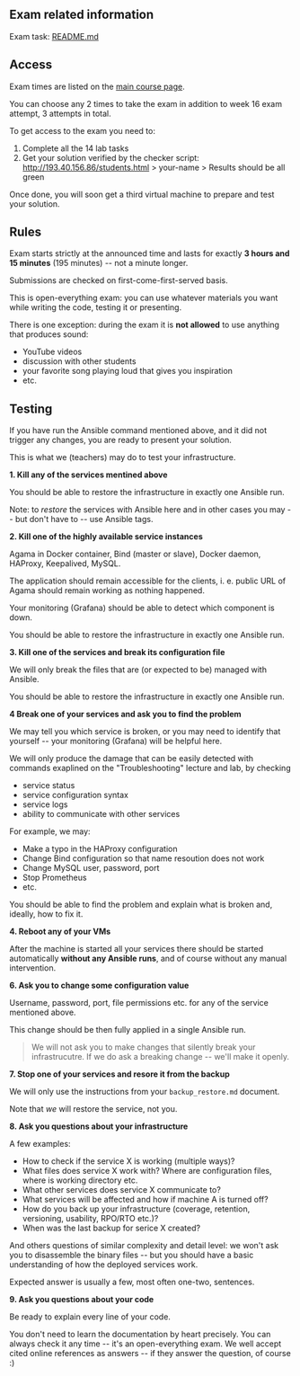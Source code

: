 Exam related information
------------------------

Exam task: [README.md](./README.md)


Access
------

Exam times are listed on the [main course page](../README.md).

You can choose any 2 times to take the exam in addition to week 16 exam attempt,
3 attempts in total.

To get access to the exam you need to:

1. Complete all the 14 lab tasks
2. Get your solution verified by the checker script:
    http://193.40.156.86/students.html > your-name > Results should be all green

Once done, you will soon get a third virtual machine to prepare and test your
solution.


Rules
-----

Exam starts strictly at the announced time and lasts for exactly
**3 hours and 15 minutes** (195 minutes) -- not a minute longer.

Submissions are checked on first-come-first-served basis.

This is open-everything exam: you can use whatever materials you want while
writing the code, testing it or presenting.

There is one exception: during the exam it is **not allowed** to use anything
that produces sound:
 - YouTube videos
 - discussion with other students
 - your favorite song playing loud that gives you inspiration
 - etc.


Testing
-------

If you have run the Ansible command mentioned above, and it did not trigger any
changes, you are ready to present your solution.

This is what we (teachers) may do to test your infrastructure.


**1. Kill any of the services mentined above**

You should be able to restore the infrastructure in exactly one Ansible run.

Note: to _restore_ the services with Ansible here and in other cases you may --
but don't have to -- use Ansible tags.


**2. Kill one of the highly available service instances**

Agama in Docker container, Bind (master or slave), Docker daemon, HAProxy,
Keepalived, MySQL.

The application should remain accessible for the clients, i. e. public URL of
Agama should remain working as nothing happened.

Your monitoring (Grafana) should be able to detect which component is down.

You should be able to restore the infrastructure in exactly one Ansible run.


**3. Kill one of the services and break its configuration file**

We will only break the files that are (or expected to be) managed with Ansible.

You should be able to restore the infrastructure in exactly one Ansible run.


**4 Break one of your services and ask you to find the problem**

We may tell you which service is broken, or you may need to identify that
yourself -- your monitoring (Grafana) will be helpful here.

We will only produce the damage that can be easily detected with commands
exaplined on the "Troubleshooting" lecture and lab, by checking
 - service status
 - service configuration syntax
 - service logs
 - ability to communicate with other services

For example, we may:
 - Make a typo in the HAProxy configuration
 - Change Bind configuration so that name resoution does not work
 - Change MySQL user, password, port
 - Stop Prometheus
 - etc.

You should be able to find the problem and explain what is broken and, ideally,
how to fix it.


**4. Reboot any of your VMs**

After the machine is started all your services there should be started
automatically **without any Ansible runs**, and of course without any manual
intervention.


**6. Ask you to change some configuration value**

Username, password, port, file permissions etc. for any of the service mentioned
above.

This change should be then fully applied in a single Ansible run.

> We will not ask you to make changes that silently break your infrastrucutre.
> If we do ask a breaking change -- we'll make it openly.


**7. Stop one of your services and resore it from the backup**

We will only use the instructions from your `backup_restore.md` document.

Note that _we_ will restore the service, not you.

**8. Ask you questions about your infrastructure**

A few examples:

 - How to check if the service X is working (multiple ways)?
 - What files does service X work with? Where are configuration files, where is
   working directory etc.
 - What other services does service X communicate to?
 - What services will be affected and how if machine A is turned off?
 - How do you back up your infrastructure (coverage, retention, versioning,
   usability, RPO/RTO etc.)?
 - When was the last backup for serice X created?

And others questions of similar complexity and detail level: we won't ask you to
disassemble the binary files -- but you should have a basic understanding of how
the deployed services work.

Expected answer is usually a few, most often one-two, sentences.


**9. Ask you questions about your code**

Be ready to explain every line of your code.

You don't need to learn the documentation by heart precisely. You can always
check it any time -- it's an open-everything exam. We well accept cited online
references as answers -- if they answer the question, of course :)
